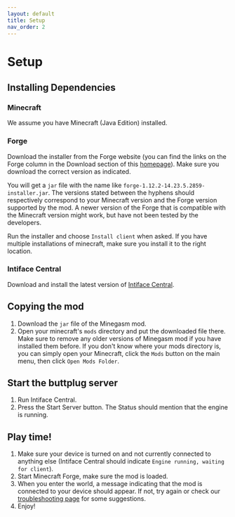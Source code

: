 ```yaml
---
layout: default
title: Setup
nav_order: 2
---
```


# Setup

## Installing Dependencies

### Minecraft

We assume you have Minecraft (Java Edition) installed.

### Forge

Download the installer from the Forge website (you can find the links on the Forge column in the Download section of
this [homepage](./)). Make sure you download the correct version as indicated.

You will get a `jar` file with the name like `forge-1.12.2-14.23.5.2859-installer.jar`. The versions stated between the
hyphens should respectively correspond to your Minecraft version and the Forge version supported by the mod. A newer
version of the Forge that is compatible with the Minecraft version might work, but have not been tested by the
developers.

Run the installer and choose `Install client` when asked. If you have multiple installations of minecraft, make sure you
install it to the right location.

### Intiface Central

Download and install the latest version of [Intiface Central](https://intiface.com/central/).

## Copying the mod

1. Download the `jar` file of the Minegasm mod.
2. Open your minecraft's `mods` directory and put the downloaded file there. Make sure to remove any older versions of
   Minegasm mod if you have installed them before. If you don't know where your mods directory is, you can simply open
   your Minecraft, click the `Mods` button on the main menu, then click `Open Mods Folder`.

## Start the buttplug server

1. Run Intiface Central.
2. Press the Start Server button. The Status should mention that the engine is running.

## Play time!

1. Make sure your device is turned on and not currently connected to anything else (Intiface Central should
   indicate `Engine running, waiting for client`).
2. Start Minecraft Forge, make sure the mod is loaded.
3. When you enter the world, a message indicating that the mod is connected to your device should appear. If not, try
   again or check our [troubleshooting page](./troubleshoot) for some suggestions.
4. Enjoy!